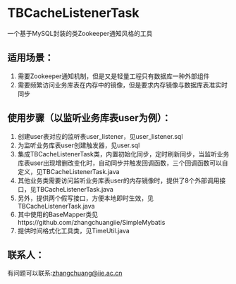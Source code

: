 # TBCacheListenerTask
一个基于MySQL封装的类Zookeeper通知风格的工具

## 适用场景：
1. 需要Zookeeper通知机制，但是又是轻量工程只有数据库一种外部组件
2. 需要频繁访问业务库表在内存中的镜像，但是要求内存镜像与数据库表准实时同步

## 使用步骤（以监听业务库表user为例）：
1. 创建user表对应的监听表user_listener，见user_listener.sql
2. 为监听业务库表user创建触发器，见user.sql
3. 集成TBCacheListenerTask类，内置初始化同步，定时刷新同步，当监听业务库表user出现增删改变化时，自动同步并触发回调函数，三个回调函数可以自定义，见TBCacheListenerTask.java
4. 其他业务类需要访问监听业务库表user的内存镜像时，提供了8个外部调用接口，见TBCacheListenerTask.java
5. 另外，提供两个假写接口，方便本地即时生效，见TBCacheListenerTask.java
6. 其中使用的BaseMapper类见https://github.com/zhangchuangiie/SimpleMybatis
7. 提供时间格式化工具类，见TimeUtil.java

## 联系人：
有问题可以联系:zhangchuang@iie.ac.cn
